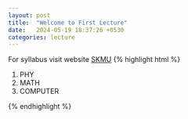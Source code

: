 ```yaml
---
layout: post
title:  "Welcome to First Lecture"
date:   2024-05-19 18:37:26 +0530
categories: lecture
---
```


For syllabus visit website [SKMU](https://skmu.ac.in)
{% highlight html %}
1. PHY
2. MATH
3. COMPUTER
  
{% endhighlight %}
